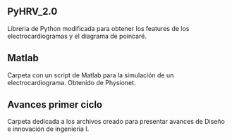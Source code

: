 ## PyHRV_2.0
Libreria de Python modificada para obtener los features de los electrocardiogramas y el diagrama de poincaré.
## Matlab
Carpeta con un script de Matlab para la simulación de un electrocardiograma. Obtenido de Physionet.
## Avances primer ciclo
Carpeta dedicada a los archivos creado para presentar avances de Diseño e innovación de ingenieria I.

